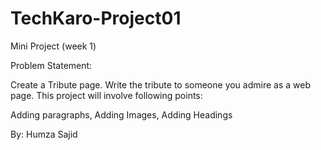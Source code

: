 # TechKaro-Project01
Mini Project (week 1)

Problem Statement:

Create a Tribute page. Write the tribute to someone you admire as a web page. This project will involve following points:

Adding paragraphs,
Adding Images,
Adding Headings


By: Humza Sajid 
